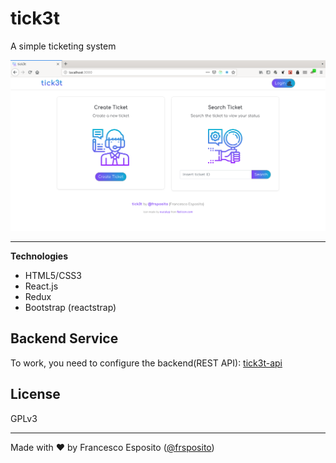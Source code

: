# tick3t

A simple ticketing system

![tick3t screenshot](screenshot.png)

---

**Technologies**

- HTML5/CSS3
- React.js
- Redux
- Bootstrap (reactstrap)

## Backend Service

To work, you need to configure the backend(REST API): [tick3t-api](https://github.com/frsposito/tick3t-api)

## License

GPLv3

---
Made with ❤️ by Francesco Esposito ([@frsposito](https://github.com/frsposito))
